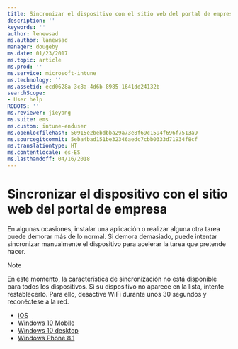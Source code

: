 ```yaml
---
title: Sincronizar el dispositivo con el sitio web del portal de empresa | Microsoft Docs
description: ''
keywords: ''
author: lenewsad
ms.author: lanewsad
manager: dougeby
ms.date: 01/23/2017
ms.topic: article
ms.prod: ''
ms.service: microsoft-intune
ms.technology: ''
ms.assetid: ecd0628a-3c8a-4d6b-8985-1641dd24132b
searchScope:
- User help
ROBOTS: ''
ms.reviewer: jieyang
ms.suite: ems
ms.custom: intune-enduser
ms.openlocfilehash: 50915e2bebdbba29a73e8f69c1594f696f7513a9
ms.sourcegitcommit: 5eba4bad151be32346aedc7cbb0333d71934f8cf
ms.translationtype: HT
ms.contentlocale: es-ES
ms.lasthandoff: 04/16/2018
---
```

# <a name="sync-your-device-with-the-company-portal-website"></a>Sincronizar el dispositivo con el sitio web del portal de empresa

En algunas ocasiones, instalar una aplicación o realizar alguna otra tarea puede demorar más de lo normal. Si demora demasiado, puede intentar sincronizar manualmente el dispositivo para acelerar la tarea que pretende hacer.

> [!Note]
> En este momento, la característica de sincronización no está disponible para todos los dispositivos. Si su dispositivo no aparece en la lista, intente restablecerlo. Para ello, desactive WiFi durante unos 30 segundos y reconéctese a la red.

* [iOS](sync-your-device-manually-ios.md)
* [Windows 10 Mobile](sync-your-device-manually-windows.md#windows-10-mobile)
* [Windows 10 desktop](sync-your-device-manually-windows.md#windows-10-desktop)
* [Windows Phone 8.1](sync-your-device-manually-windows.md#windows-phone-81)
